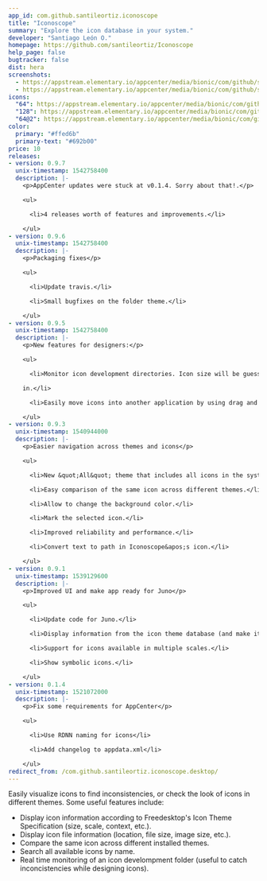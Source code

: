 ```yaml
---
app_id: com.github.santileortiz.iconoscope
title: "Iconoscope"
summary: "Explore the icon database in your system."
developer: "Santiago León O."
homepage: https://github.com/santileortiz/Iconoscope
help_page: false
bugtracker: false
dist: hera
screenshots:
  - https://appstream.elementary.io/appcenter/media/bionic/com/github/santileortiz.iconoscope/7DD49619A73B67066A984EB62F06728D/screenshots/image-1_orig.png
  - https://appstream.elementary.io/appcenter/media/bionic/com/github/santileortiz.iconoscope/7DD49619A73B67066A984EB62F06728D/screenshots/image-2_orig.png
icons:
  "64": https://appstream.elementary.io/appcenter/media/bionic/com/github/santileortiz.iconoscope/7DD49619A73B67066A984EB62F06728D/icons/64x64/com.github.santileortiz.iconoscope_com.github.santileortiz.iconoscope.png
  "128": https://appstream.elementary.io/appcenter/media/bionic/com/github/santileortiz.iconoscope/7DD49619A73B67066A984EB62F06728D/icons/128x128/com.github.santileortiz.iconoscope_com.github.santileortiz.iconoscope.png
  "64@2": https://appstream.elementary.io/appcenter/media/bionic/com/github/santileortiz.iconoscope/7DD49619A73B67066A984EB62F06728D/icons/64x64@2/com.github.santileortiz.iconoscope_com.github.santileortiz.iconoscope.png
color:
  primary: "#ffed6b"
  primary-text: "#692b00"
price: 10
releases:
- version: 0.9.7
  unix-timestamp: 1542758400
  description: |-
    <p>AppCenter updates were stuck at v0.1.4. Sorry about that!.</p>

    <ul>

      <li>4 releases worth of features and improvements.</li>

    </ul>
- version: 0.9.6
  unix-timestamp: 1542758400
  description: |-
    <p>Packaging fixes</p>

    <ul>

      <li>Update travis.</li>

      <li>Small bugfixes on the folder theme.</li>

    </ul>
- version: 0.9.5
  unix-timestamp: 1542758400
  description: |-
    <p>New features for designers:</p>

    <ul>

      <li>Monitor icon development directories. Icon size will be guessed based on the name of the subdirectory it&apos;s

    in.</li>

      <li>Easily move icons into another application by using drag and drop. Useful when creating mockups.</li>

    </ul>
- version: 0.9.3
  unix-timestamp: 1540944000
  description: |-
    <p>Easier navigation across themes and icons</p>

    <ul>

      <li>New &quot;All&quot; theme that includes all icons in the system.</li>

      <li>Easy comparison of the same icon across different themes.</li>

      <li>Allow to change the background color.</li>

      <li>Mark the selected icon.</li>

      <li>Improved reliability and performance.</li>

      <li>Convert text to path in Iconoscope&apos;s icon.</li>

    </ul>
- version: 0.9.1
  unix-timestamp: 1539129600
  description: |-
    <p>Improved UI and make app ready for Juno</p>

    <ul>

      <li>Update code for Juno.</li>

      <li>Display information from the icon theme database (and make it selectable).</li>

      <li>Support for icons available in multiple scales.</li>

      <li>Show symbolic icons.</li>

    </ul>
- version: 0.1.4
  unix-timestamp: 1521072000
  description: |-
    <p>Fix some requirements for AppCenter</p>

    <ul>

      <li>Use RDNN naming for icons</li>

      <li>Add changelog to appdata.xml</li>

    </ul>
redirect_from: /com.github.santileortiz.iconoscope.desktop/
---
```


<p>Easily visualize icons to find inconsistencies, or check the look of icons in different themes. Some useful features include:</p>
<ul>
  <li>Display icon information according to Freedesktop&apos;s Icon Theme Specification (size, scale, context, etc.).</li>
  <li>Display icon file information (location, file size, image size, etc.).</li>
  <li>Compare the same icon across different installed themes.</li>
  <li>Search all available icons by name.</li>
  <li>Real time monitoring of an icon develompment folder (useful to catch inconcistencies while designing icons).</li>
</ul>